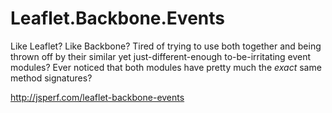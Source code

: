 Leaflet.Backbone.Events
=======================

Like Leaflet? Like Backbone? Tired of trying to use both together and being thrown off by their similar yet just-different-enough to-be-irritating event modules? Ever noticed that both modules have pretty much the *exact* same method signatures?

http://jsperf.com/leaflet-backbone-events